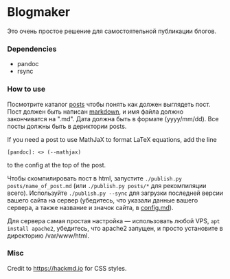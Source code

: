 # Blogmaker

Это очень простое решение для самостоятельной публикации блогов.

### Dependencies

* pandoc
* rsync

### How to use

Посмотрите каталог [posts](./posts) чтобы понять как должен выглядеть пост. Пост должен быть написан [markdown](https://daringfireball.net/projects/markdown/syntax), и имя файла должно закончиватся на ".md". Дата должна быть в формате (yyyy/mm/dd). Все посты должны быть в дериктории posts.

If you need a post to use MathJaX to format LaTeX equations, add the line

```
[pandoc]: <> (--mathjax)
```

to the config at the top of the post.

Чтобы скомпилировать пост в html, запустите `./publish.py posts/name_of_post.md` (или `./publish.py posts/*` для рекомпиляции всего). Используйте `./publish.py --sync` для загрузки последней версии вашего сайта на сервер (убедитесь, что указали данные вашего сервера, а также название и значок сайта, в [config.md](./config.md)).

Для сервера самая простая настройка — использовать любой VPS, `apt install apache2`, убедитесь, что apache2 запущен, и просто установите в директорию /var/www/html.

### Misc

Credit to https://hackmd.io for CSS styles.
